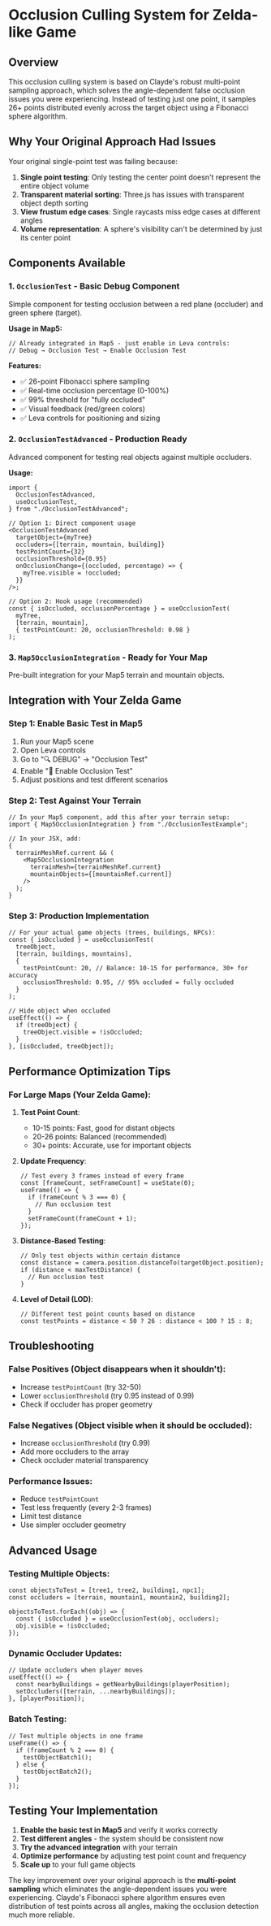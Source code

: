 # Occlusion Culling System for Zelda-like Game

## Overview

This occlusion culling system is based on Clayde's robust multi-point sampling approach, which solves the angle-dependent false occlusion issues you were experiencing. Instead of testing just one point, it samples 26+ points distributed evenly across the target object using a Fibonacci sphere algorithm.

## Why Your Original Approach Had Issues

Your original single-point test was failing because:

1. **Single point testing**: Only testing the center point doesn't represent the entire object volume
2. **Transparent material sorting**: Three.js has issues with transparent object depth sorting
3. **View frustum edge cases**: Single raycasts miss edge cases at different angles
4. **Volume representation**: A sphere's visibility can't be determined by just its center point

## Components Available

### 1. `OcclusionTest` - Basic Debug Component

Simple component for testing occlusion between a red plane (occluder) and green sphere (target).

**Usage in Map5:**

```tsx
// Already integrated in Map5 - just enable in Leva controls:
// Debug → Occlusion Test → Enable Occlusion Test
```

**Features:**

- ✅ 26-point Fibonacci sphere sampling
- ✅ Real-time occlusion percentage (0-100%)
- ✅ 99% threshold for "fully occluded"
- ✅ Visual feedback (red/green colors)
- ✅ Leva controls for positioning and sizing

### 2. `OcclusionTestAdvanced` - Production Ready

Advanced component for testing real objects against multiple occluders.

**Usage:**

```tsx
import {
  OcclusionTestAdvanced,
  useOcclusionTest,
} from "./OcclusionTestAdvanced";

// Option 1: Direct component usage
<OcclusionTestAdvanced
  targetObject={myTree}
  occluders={[terrain, mountain, building]}
  testPointCount={32}
  occlusionThreshold={0.95}
  onOcclusionChange={(occluded, percentage) => {
    myTree.visible = !occluded;
  }}
/>;

// Option 2: Hook usage (recommended)
const { isOccluded, occlusionPercentage } = useOcclusionTest(
  myTree,
  [terrain, mountain],
  { testPointCount: 20, occlusionThreshold: 0.98 }
);
```

### 3. `Map5OcclusionIntegration` - Ready for Your Map

Pre-built integration for your Map5 terrain and mountain objects.

## Integration with Your Zelda Game

### Step 1: Enable Basic Test in Map5

1. Run your Map5 scene
2. Open Leva controls
3. Go to "🔍 DEBUG" → "Occlusion Test"
4. Enable "🎯 Enable Occlusion Test"
5. Adjust positions and test different scenarios

### Step 2: Test Against Your Terrain

```tsx
// In your Map5 component, add this after your terrain setup:
import { Map5OcclusionIntegration } from "./OcclusionTestExample";

// In your JSX, add:
{
  terrainMeshRef.current && (
    <Map5OcclusionIntegration
      terrainMesh={terrainMeshRef.current}
      mountainObjects={[mountainRef.current]}
    />
  );
}
```

### Step 3: Production Implementation

```tsx
// For your actual game objects (trees, buildings, NPCs):
const { isOccluded } = useOcclusionTest(
  treeObject,
  [terrain, buildings, mountains],
  {
    testPointCount: 20, // Balance: 10-15 for performance, 30+ for accuracy
    occlusionThreshold: 0.95, // 95% occluded = fully occluded
  }
);

// Hide object when occluded
useEffect(() => {
  if (treeObject) {
    treeObject.visible = !isOccluded;
  }
}, [isOccluded, treeObject]);
```

## Performance Optimization Tips

### For Large Maps (Your Zelda Game):

1. **Test Point Count**:

   - 10-15 points: Fast, good for distant objects
   - 20-26 points: Balanced (recommended)
   - 30+ points: Accurate, use for important objects

2. **Update Frequency**:

   ```tsx
   // Test every 3 frames instead of every frame
   const [frameCount, setFrameCount] = useState(0);
   useFrame(() => {
     if (frameCount % 3 === 0) {
       // Run occlusion test
     }
     setFrameCount(frameCount + 1);
   });
   ```

3. **Distance-Based Testing**:

   ```tsx
   // Only test objects within certain distance
   const distance = camera.position.distanceTo(targetObject.position);
   if (distance < maxTestDistance) {
     // Run occlusion test
   }
   ```

4. **Level of Detail (LOD)**:
   ```tsx
   // Different test point counts based on distance
   const testPoints = distance < 50 ? 26 : distance < 100 ? 15 : 8;
   ```

## Troubleshooting

### False Positives (Object disappears when it shouldn't):

- Increase `testPointCount` (try 32-50)
- Lower `occlusionThreshold` (try 0.95 instead of 0.99)
- Check if occluder has proper geometry

### False Negatives (Object visible when it should be occluded):

- Increase `occlusionThreshold` (try 0.99)
- Add more occluders to the array
- Check occluder material transparency

### Performance Issues:

- Reduce `testPointCount`
- Test less frequently (every 2-3 frames)
- Limit test distance
- Use simpler occluder geometry

## Advanced Usage

### Testing Multiple Objects:

```tsx
const objectsToTest = [tree1, tree2, building1, npc1];
const occluders = [terrain, mountain1, mountain2, building2];

objectsToTest.forEach((obj) => {
  const { isOccluded } = useOcclusionTest(obj, occluders);
  obj.visible = !isOccluded;
});
```

### Dynamic Occluder Updates:

```tsx
// Update occluders when player moves
useEffect(() => {
  const nearbyBuildings = getNearbyBuildings(playerPosition);
  setOccluders([terrain, ...nearbyBuildings]);
}, [playerPosition]);
```

### Batch Testing:

```tsx
// Test multiple objects in one frame
useFrame(() => {
  if (frameCount % 2 === 0) {
    testObjectBatch1();
  } else {
    testObjectBatch2();
  }
});
```

## Testing Your Implementation

1. **Enable the basic test in Map5** and verify it works correctly
2. **Test different angles** - the system should be consistent now
3. **Try the advanced integration** with your terrain
4. **Optimize performance** by adjusting test point count and frequency
5. **Scale up** to your full game objects

The key improvement over your original approach is the **multi-point sampling** which eliminates the angle-dependent issues you were experiencing. Clayde's Fibonacci sphere algorithm ensures even distribution of test points across all angles, making the occlusion detection much more reliable.
